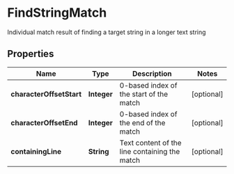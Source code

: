 

# FindStringMatch

Individual match result of finding a target string in a longer text string

## Properties

| Name | Type | Description | Notes |
|------------ | ------------- | ------------- | -------------|
|**characterOffsetStart** | **Integer** | 0-based index of the start of the match |  [optional] |
|**characterOffsetEnd** | **Integer** | 0-based index of the end of the match |  [optional] |
|**containingLine** | **String** | Text content of the line containing the match |  [optional] |



